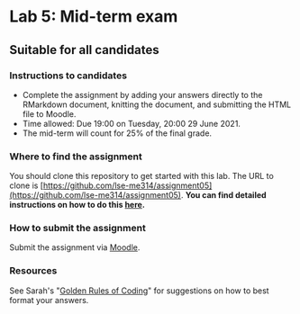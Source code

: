 # Lab 5: Mid-term exam

## Suitable for all candidates

### Instructions to candidates  

* Complete the assignment by adding your answers directly to the RMarkdown document, knitting the document, and submitting the HTML file to Moodle.  
* Time allowed: Due 19:00 on Tuesday, 20:00 29 June 2021.
* The mid-term will count for 25\% of the final grade.

### Where to find the assignment

You should clone this repository to get started with this lab.  The URL to clone is [https://github.com/lse-me314/assignment05](https://github.com/lse-me314/assignment05).  **You can find detailed instructions on how to do this [here](https://lse-me314.github.io/instructions).**

### How to submit the assignment

Submit the assignment via [Moodle](https://shortcourses.lse.ac.uk/course/view.php?id=158).


### Resources

See Sarah's "[Golden Rules of Coding](Golden_Rules_coding.md)" for suggestions on how to best format your answers. 
